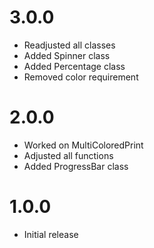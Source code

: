 3.0.0 
=====
  * Readjusted all classes
  * Added Spinner class
  * Added Percentage class
  * Removed color requirement

2.0.0
=====
  * Worked on MultiColoredPrint
  * Adjusted all functions
  * Added ProgressBar class

1.0.0
=====
* Initial release

